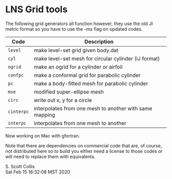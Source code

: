 # LNS Grid tools

The following grid generators all function however, they use the old JI 
metric format so you have to use the -ms flag on updated codes.

Code       | Description
-----------|--------------------------------------------------------
`level`    | make level-set grid given body.dat
`cyl`      | make level-set mesh for circular cylinder (IJ format)
`ogrid`    | make an ogrid for a cylinder or airfoil
`confpc`   | make a conformal grid for parabolic cylinder
`pc`       | make a body-fitted mesh for parabolic cylinder
`mse`      | modified super-ellipse mesh
`circ`     | write out x, y for a circle
`cinterpc` | interpolates from one mesh to another with same mapping
`interpc`  | interpolates from one mesh to another

Now working on Mac with gfortran.  

Note that there are dependencies on commercial code that are, of
course, not distributed here so to build you either need a 
license to those codes or will need to replace
them with equivalents.

S. Scott Collis\
Sat Feb 15 16:32:08 MST 2020
